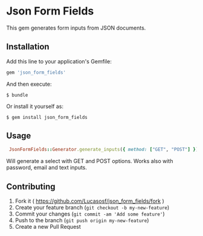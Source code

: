 # Json Form Fields

This gem generates form inputs from JSON documents.

## Installation

Add this line to your application's Gemfile:

```ruby
gem 'json_form_fields'
```

And then execute:

    $ bundle

Or install it yourself as:

    $ gem install json_form_fields

## Usage

```ruby
 JsonFormFields::Generator.generate_inputs({ method: ["GET", "POST"] })
```

Will generate a select with GET and POST options. Works also with
password, email and text inputs.

## Contributing

1. Fork it ( https://github.com/Lucasosf/json_form_fields/fork )
2. Create your feature branch (`git checkout -b my-new-feature`)
3. Commit your changes (`git commit -am 'Add some feature'`)
4. Push to the branch (`git push origin my-new-feature`)
5. Create a new Pull Request
